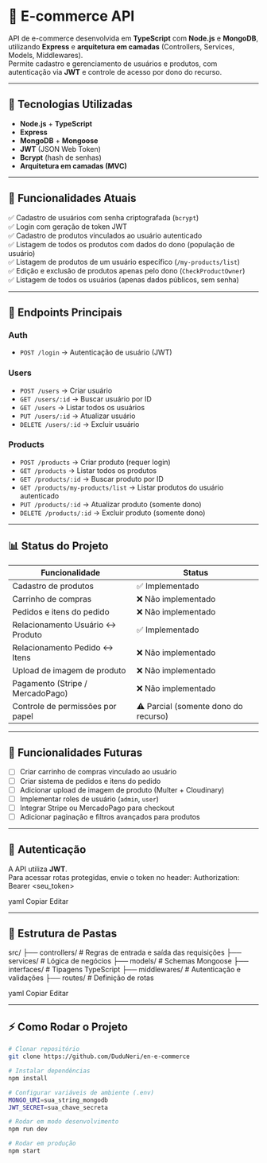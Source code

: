 # 🛒 E-commerce API

API de e-commerce desenvolvida em **TypeScript** com **Node.js** e **MongoDB**, utilizando **Express** e **arquitetura em camadas** (Controllers, Services, Models, Middlewares).  
Permite cadastro e gerenciamento de usuários e produtos, com autenticação via **JWT** e controle de acesso por dono do recurso.

---

## 🚀 Tecnologias Utilizadas
- **Node.js** + **TypeScript**
- **Express**
- **MongoDB** + **Mongoose**
- **JWT** (JSON Web Token)
- **Bcrypt** (hash de senhas)
- **Arquitetura em camadas (MVC)**

---

## 📌 Funcionalidades Atuais
✅ Cadastro de usuários com senha criptografada (`bcrypt`)  
✅ Login com geração de token JWT  
✅ Cadastro de produtos vinculados ao usuário autenticado  
✅ Listagem de todos os produtos com dados do dono (população de usuário)  
✅ Listagem de produtos de um usuário específico (`/my-products/list`)  
✅ Edição e exclusão de produtos apenas pelo dono (`CheckProductOwner`)  
✅ Listagem de todos os usuários (apenas dados públicos, sem senha)  

---

## 🔗 Endpoints Principais

### **Auth**
- `POST /login` → Autenticação de usuário (JWT)

### **Users**
- `POST /users` → Criar usuário
- `GET /users/:id` → Buscar usuário por ID
- `GET /users` → Listar todos os usuários
- `PUT /users/:id` → Atualizar usuário
- `DELETE /users/:id` → Excluir usuário

### **Products**
- `POST /products` → Criar produto (requer login)
- `GET /products` → Listar todos os produtos
- `GET /products/:id` → Buscar produto por ID
- `GET /products/my-products/list` → Listar produtos do usuário autenticado
- `PUT /products/:id` → Atualizar produto (somente dono)
- `DELETE /products/:id` → Excluir produto (somente dono)

---

## 📊 Status do Projeto

| Funcionalidade                       | Status |
|--------------------------------------|--------|
| Cadastro de produtos                 | ✅ Implementado |
| Carrinho de compras                  | ❌ Não implementado |
| Pedidos e itens do pedido            | ❌ Não implementado |
| Relacionamento Usuário ↔ Produto     | ✅ Implementado |
| Relacionamento Pedido ↔ Itens        | ❌ Não implementado |
| Upload de imagem de produto          | ❌ Não implementado |
| Pagamento (Stripe / MercadoPago)     | ❌ Não implementado |
| Controle de permissões por papel     | ⚠ Parcial (somente dono do recurso) |

---

## 📅 Funcionalidades Futuras
- [ ] Criar carrinho de compras vinculado ao usuário
- [ ] Criar sistema de pedidos e itens do pedido
- [ ] Adicionar upload de imagem de produto (Multer + Cloudinary)
- [ ] Implementar roles de usuário (`admin`, `user`)
- [ ] Integrar Stripe ou MercadoPago para checkout
- [ ] Adicionar paginação e filtros avançados para produtos

---

## 🔐 Autenticação
A API utiliza **JWT**.  
Para acessar rotas protegidas, envie o token no header:
Authorization: Bearer <seu_token>

yaml
Copiar
Editar

---

## 📂 Estrutura de Pastas
src/
├── controllers/ # Regras de entrada e saída das requisições
├── services/ # Lógica de negócios
├── models/ # Schemas Mongoose
├── interfaces/ # Tipagens TypeScript
├── middlewares/ # Autenticação e validações
├── routes/ # Definição de rotas

yaml
Copiar
Editar

---

## ⚡ Como Rodar o Projeto
```bash
# Clonar repositório
git clone https://github.com/DuduNeri/en-e-commerce

# Instalar dependências
npm install

# Configurar variáveis de ambiente (.env)
MONGO_URI=sua_string_mongodb
JWT_SECRET=sua_chave_secreta

# Rodar em modo desenvolvimento
npm run dev

# Rodar em produção
npm start